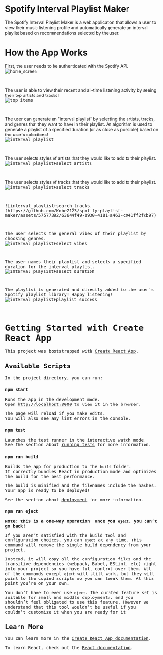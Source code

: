 # Spotify Interval Playlist Maker
The Spotify Interval Playlist Maker is a web application that allows a user to view their music listening profile and automatically generate an interval playlist based on recommendations selected by the user. 

# How the App Works 
First, the user needs to be authenticated with the Spotify API.  <br/>
![home_screen](https://github.com/KobeZ123/spotify-playlist-maker/assets/57577392/9478dad4-0ddd-461a-8933-0fd4c3a8bcf9)

<br/>


The user is able to view their recent and all-time listening activity by seeing their top artists and tracks! <br/>
<kbd>
  ![top_items](https://github.com/KobeZ123/spotify-playlist-maker/assets/57577392/bff8175d-1560-40c5-960a-7f94a9c23a77)

</kbd> <br/>

The user can generate an "interval playlist" by selecting the artists, tracks, and genres that they want to have in their playlist. An algorithm is used to generate a playlist of a specified duration (or as close as possible) based on the user's selections! <br/>
<kbd>
  ![interval_playlist](https://github.com/KobeZ123/spotify-playlist-maker/assets/57577392/158990c7-b3d1-4e75-8545-66b78cebd3c3)

</kbd> <br/>

The user selects styles of artists that they would like to add to their playlist. <br/>
<kbd>
  ![interval_playlist+select_artists](https://github.com/KobeZ123/spotify-playlist-maker/assets/57577392/862a0c90-6c80-4d37-9967-2b021b030121)

</kbd> <br/>

The user selects styles of tracks that they would like to add to their playlist. <br/>
<kbd>
  ![interval_playlist+select_tracks](https://github.com/KobeZ123/spotify-playlist-maker/assets/57577392/a34aa8dc-92c9-4d1f-85cb-59605a8cd6e2)

</kbd> <br/>

<kbd>
  ![interval_playlist+search_tracks](https://github.com/KobeZ123/spotify-playlist-maker/assets/57577392/63644f49-0930-4181-a463-c941ff2fcb97)

</kbd> <br/>

The user selects the general vibes of their playlist by choosing genres. <br/>
<kbd>
  ![interval_playlist+select_vibes](https://github.com/KobeZ123/spotify-playlist-maker/assets/57577392/e07cfb62-1f28-4894-8965-975b327c0f2f)

</kbd> <br/>

The user names their playlist and selects a specified duration for the interval playlist. <br/>
<kbd>
  ![interval_playlist+select_duration](https://github.com/KobeZ123/spotify-playlist-maker/assets/57577392/4e4c4929-d8f1-4dcd-bb2d-2eec09440e77)

</kbd> <br/>

The playlist is generated and directly added to the user's Spotify playlist library! Happy listening! <br/>
<kbd>
  ![interval_playlist+playlist_success](https://github.com/KobeZ123/spotify-playlist-maker/assets/57577392/7c88643c-7695-4d75-83cd-20285aac7742)

</kbd> <br/>

# Getting Started with Create React App

This project was bootstrapped with [Create React App](https://github.com/facebook/create-react-app).

## Available Scripts

In the project directory, you can run:

### `npm start`

Runs the app in the development mode.\
Open [http://localhost:3000](http://localhost:3000) to view it in the browser.

The page will reload if you make edits.\
You will also see any lint errors in the console.

### `npm test`

Launches the test runner in the interactive watch mode.\
See the section about [running tests](https://facebook.github.io/create-react-app/docs/running-tests) for more information.

### `npm run build`

Builds the app for production to the `build` folder.\
It correctly bundles React in production mode and optimizes the build for the best performance.

The build is minified and the filenames include the hashes.\
Your app is ready to be deployed!

See the section about [deployment](https://facebook.github.io/create-react-app/docs/deployment) for more information.

### `npm run eject`

**Note: this is a one-way operation. Once you `eject`, you can’t go back!**

If you aren’t satisfied with the build tool and configuration choices, you can `eject` at any time. This command will remove the single build dependency from your project.

Instead, it will copy all the configuration files and the transitive dependencies (webpack, Babel, ESLint, etc) right into your project so you have full control over them. All of the commands except `eject` will still work, but they will point to the copied scripts so you can tweak them. At this point you’re on your own.

You don’t have to ever use `eject`. The curated feature set is suitable for small and middle deployments, and you shouldn’t feel obligated to use this feature. However we understand that this tool wouldn’t be useful if you couldn’t customize it when you are ready for it.

## Learn More

You can learn more in the [Create React App documentation](https://facebook.github.io/create-react-app/docs/getting-started).

To learn React, check out the [React documentation](https://reactjs.org/).
